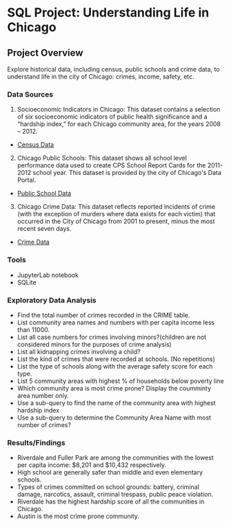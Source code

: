 # SQL Project: Understanding Life in Chicago 

## Project Overview
Explore historical data, including census, public schools and crime data, to understand life in the city of Chicago: crimes, income, safety, etc.

### Data Sources

1. Socioeconomic Indicators in Chicago: This dataset contains a selection of six socioeconomic indicators of public health significance and a “hardship index,” for each Chicago community area, for the years 2008 – 2012.
* [Census Data](https://data.cityofchicago.org/Health-Human-Services/Census-Data-Selected-socioeconomic-indicators-in-C/kn9c-c2s2)

2. Chicago Public Schools: This dataset shows all school level performance data used to create CPS School Report Cards for the 2011-2012 school year. This dataset is provided by the city of Chicago's Data Portal.
* [Public School Data](https://data.cityofchicago.org/Education/Chicago-Public-Schools-Progress-Report-Cards-2011-/9xs2-f89t)

3. Chicago Crime Data: This dataset reflects reported incidents of crime (with the exception of murders where data exists for each victim) that occurred in the City of Chicago from 2001 to present, minus the most recent seven days.
* [Crime Data](https://data.cityofchicago.org/Public-Safety/Crimes-2001-to-present/ijzp-q8t2)


### Tools
* JupyterLab notebook
* SQLite

### Exploratory Data Analysis
- Find the total number of crimes recorded in the CRIME table.
- List community area names and numbers with per capita income less than 11000.
- List all case numbers for crimes involving minors?(children are not considered minors for the purposes of crime analysis)
- List all kidnapping crimes involving a child?
- List the kind of crimes that were recorded at schools. (No repetitions)
- List the type of schools along with the average safety score for each type.
- List 5 community areas with highest % of households below poverty line
- Which community area is most crime prone? Display the coumminty area number only.
- Use a sub-query to find the name of the community area with highest hardship index
- Use a sub-query to determine the Community Area Name with most number of crimes?

### Results/Findings
- Riverdale and Fuller Park are among the communities with the lowest per capita income: $8,201 and $10,432 respectively.
- High school are generally safer than middle and even elementary schools.
- Types of crimes committed on school grounds: battery, criminal damage, narcotics, assault, criminal trespass, public peace violation.
- Riverdale has the highest hardship score of all the communities in Chicago. 
- Austin is the most crime prone community.
